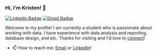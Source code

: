### Hi, i'm Kristen! 👋

[![Linkedin Badge](https://img.shields.io/badge/-jlim-blue?style=flat&logo=Linkedin&logoColor=white&link=https://www.linkedin.com/in/kristen-dong-0aa69a26b/)](https://www.linkedin.com/in/kristen-dong-0aa69a26b/) 
[![Gmail Badge](https://img.shields.io/badge/-kristendongwork-c14438?style=flat&logo=Gmail&logoColor=white&link=mailto:kristendongwork@gmail.com)](mailto:kristendongwork@gmail.com)


Welcome to my profile! I am currently a student who is passionate about working with data. I have experience with data analysis and reporting, database design, and etc. Thanks for visiting and I'd love to [connect](https://www.linkedin.com/in/kristen-dong-0aa69a26b/)!

- 📫 How to reach me: [Email](kristendongwork@gmail.com) or [LinkedIn](https://www.linkedin.com/in/kristen-dong-0aa69a26b/)!

